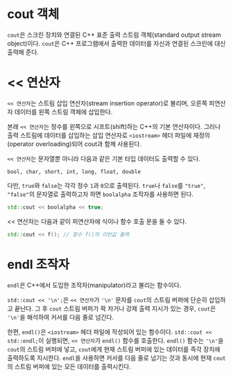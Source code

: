 # cout 객체

`cout`은 스크린 장치와 연결된 C++ 표준 출력 스트림 객체(standard output stream object)이다. `cout`은 C++ 프로그램에서 출력한 데이터를 자신과 연결된 스크린에 대신 출력해 준다.

# << 연산자

`<< 연산자`는 스트림 삽입 연산자(stream insertion operator)로 불리며, 오른쪽 피연산자 데이터를 왼쪽 스트림 객체에 삽입한다.

본래 `<< 연산자`는 정수를 왼쪽으로 시프트(shift)하는 C++의 기본 연산자이다. 그러나 출력 스트림에 데이터를 삽입하는 삽입 연산자로 `<iostream>` 헤더 파일에 재정의(operator overloading)되어 cout과 함께 사용된다.

`<< 연산자`는 문자열뿐 아니라 다음과 같은 기본 타입 데이터도 출력할 수 있다.

```
bool, char, short, int, long, float, double
```

다만, `true`와 `false`는 각각 정수 `1`과 `0`으로 출력된다. `true`나 `false`를 `"true"`, `"false"`의 문자열로 출력하고자 하면 `boolalpha` 조작자를 사용하면 된다.

```c++
std::cout << boolalpha << true;
```

<< 연산자는 다음과 같이 피연산자에 식이나 함수 호출 문을 둘 수 있다.

```c++
std::cout << f(); // 함수 f()의 리턴값 출력
```

# endl 조작자

`endl`은 C++에서 도입한 조작자(manipulator)라고 불리는 함수이다.

`std::cout << '\n';`은 `<< 연산자`가 `'\n'` 문자를 `cout`의 스트림 버퍼에 단순히 삽입하고 끝난다. 그 후 `cout` 스트림 버퍼가 꽉 차거나 강제 출력 지시가 있는 경우, `cout`은 `'\n'`을 해석하여 커서를 다음 줄로 넘긴다.

한편, `endl()`은 `<iostream>` 헤더 파일에 작성되어 있는 함수이다. `std::cout << std::endl;`이 실행되면, `<< 연산자`가 `endl()` 함수를 호출한다. `endl()` 함수는 `'\n'`을 `cout`의 스트림 버퍼에 넣고, `cout`에게 현재 스트림 버퍼에 있는 데이터를 즉각 장치에 출력하도록 지시한다. `endl`을 사용하면 커서를 다음 줄로 넘기는 것과 동시에 현재 `cout`의 스트림 버퍼에 있는 모든 데이터를 출력시킨다.